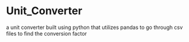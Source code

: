 # Unit_Converter

a unit converter built using python that utilizes pandas to go through csv files to find the conversion factor
